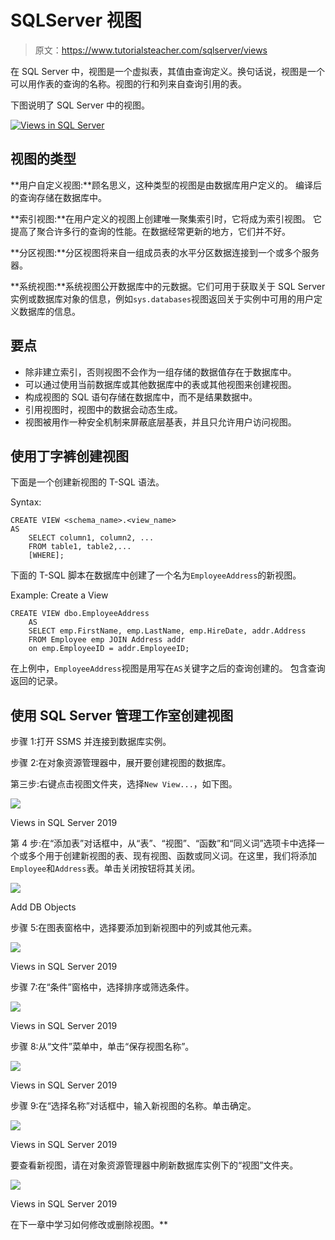 # SQLServer 视图

> 原文：<https://www.tutorialsteacher.com/sqlserver/views>

在 SQL Server 中，视图是一个虚拟表，其值由查询定义。换句话说，视图是一个可以用作表的查询的名称。视图的行和列来自查询引用的表。

下图说明了 SQL Server 中的视图。

[![Views in SQL Server](img/84c162a318947f7bdcc686af63dcb5c8.png)](../../Content/images/sqlserver/view.png) 

## 视图的类型

**用户自定义视图:**顾名思义，这种类型的视图是由数据库用户定义的。 编译后的查询存储在数据库中。

**索引视图:**在用户定义的视图上创建唯一聚集索引时，它将成为索引视图。 它提高了聚合许多行的查询的性能。在数据经常更新的地方，它们并不好。

**分区视图:**分区视图将来自一组成员表的水平分区数据连接到一个或多个服务器。

**系统视图:**系统视图公开数据库中的元数据。它们可用于获取关于 SQL Server 实例或数据库对象的信息，例如`sys.databases`视图返回关于实例中可用的用户定义数据库的信息。

## 要点

*   除非建立索引，否则视图不会作为一组存储的数据值存在于数据库中。
*   可以通过使用当前数据库或其他数据库中的表或其他视图来创建视图。
*   构成视图的 SQL 语句存储在数据库中，而不是结果数据中。
*   引用视图时，视图中的数据会动态生成。
*   视图被用作一种安全机制来屏蔽底层基表，并且只允许用户访问视图。

## 使用丁字裤创建视图

下面是一个创建新视图的 T-SQL 语法。

Syntax: 

```
CREATE VIEW <schema_name>.<view_name> 
AS
    SELECT column1, column2, ...
    FROM table1, table2,...
    [WHERE]; 
```

下面的 T-SQL 脚本在数据库中创建了一个名为`EmployeeAddress`的新视图。

Example: Create a View 

```
CREATE VIEW dbo.EmployeeAddress  
    AS 
    SELECT emp.FirstName, emp.LastName, emp.HireDate, addr.Address 
    FROM Employee emp JOIN Address addr 
    on emp.EmployeeID = addr.EmployeeID; 
```

在上例中，`EmployeeAddress`视图是用写在`AS`关键字之后的查询创建的。 包含查询返回的记录。

## 使用 SQL Server 管理工作室创建视图

步骤 1:打开 SSMS 并连接到数据库实例。

步骤 2:在对象资源管理器中，展开要创建视图的数据库。

第三步:右键点击视图文件夹，选择`New View...`，如下图。

[![](img/127068a3140545eb27a0fc584b3606b0.png)](../../Content/images/sqlserver/view1.png) 

Views in SQL Server 2019



第 4 步:在“添加表”对话框中，从“表”、“视图”、“函数”和“同义词”选项卡中选择一个或多个用于创建新视图的表、现有视图、函数或同义词。在这里，我们将添加`Employee`和`Address`表。单击关闭按钮将其关闭。

[![](img/f4bfafcedb4ce137067a6998b3c7551e.png)](../../Content/images/sqlserver/view2.png)

Add DB Objects



步骤 5:在图表窗格中，选择要添加到新视图中的列或其他元素。

[![](img/ca84c6d613603072ccf40f92721446f9.png)](../../Content/images/sqlserver/view3.png) 

Views in SQL Server 2019



步骤 7:在“条件”窗格中，选择排序或筛选条件。

[![](img/682dfcc1b5c52b20eb84c26d3fa70bff.png)](../../Content/images/sqlserver/view4.png) 

Views in SQL Server 2019



步骤 8:从“文件”菜单中，单击“保存视图名称”。

[![](img/a614d53577ca57df3103434adb190695.png)](../../Content/images/sqlserver/view5.png) 

Views in SQL Server 2019



步骤 9:在“选择名称”对话框中，输入新视图的名称。单击确定。

[![](img/e27f458cf7a64220f81d57dd0423f315.png)](../../Content/images/sqlserver/view6.png) 

Views in SQL Server 2019



要查看新视图，请在对象资源管理器中刷新数据库实例下的“视图”文件夹。

[![](img/d75a2dbd1699c79620e08531d24dde06.png)](../../Content/images/sqlserver/view7.png) 

Views in SQL Server 2019



在下一章中学习如何修改或删除视图。**